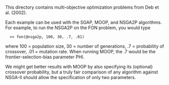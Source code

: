 This directory contains multi-objective optimization problems from 
Deb et al. (2002).

Each example can be used with the SGAP, MOOP, and NSGA2P algorithms.  For
example, to run the NSGA2P on the FON problem, you would type

```
  >> fon(@nsga2p, 100, 30, .7, .01)
```

where 100 = population size, 30 = number of generations, .7 = probability
of crossover, .01 = mutation rate.  When running MOOP, the .7 would be the
frontier-selection-bias parameter PHI.  

We might get better results with MOOP by also specifying its (optional) crossover 
probability, but a truly fair comparison of any algorithm against NSGA-II should
allow the specification of only two parameters.
